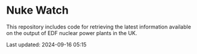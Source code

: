 # Nuke Watch

This repository includes code for retrieving the latest information available on the output of EDF nuclear power plants in the UK.

Last updated: 2024-09-16 05:15